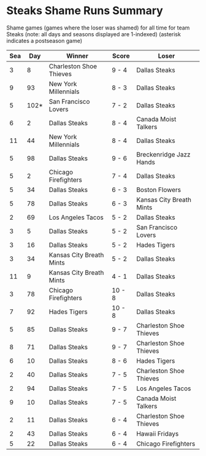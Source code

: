 # Steaks Shame Runs Summary



Shame games (games where the loser was shamed) for all time for team Steaks (note: all days and seasons displayed are 1-indexed) (asterisk indicates a postseason game)


| Sea | Day | Winner | Score | Loser | 
| ------ |------ |------ |------ |------ |
| 3 | 8 | Charleston Shoe Thieves | 9 - 4 | Dallas Steaks | 
| 9 | 93 | New York Millennials | 8 - 3 | Dallas Steaks | 
| 5 | 102* | San Francisco Lovers | 7 - 2 | Dallas Steaks | 
| 6 | 2 | Dallas Steaks | 8 - 4 | Canada Moist Talkers | 
| 11 | 44 | New York Millennials | 8 - 4 | Dallas Steaks | 
| 5 | 98 | Dallas Steaks | 9 - 6 | Breckenridge Jazz Hands | 
| 5 | 2 | Chicago Firefighters | 7 - 4 | Dallas Steaks | 
| 5 | 34 | Dallas Steaks | 6 - 3 | Boston Flowers | 
| 5 | 78 | Dallas Steaks | 6 - 3 | Kansas City Breath Mints | 
| 2 | 69 | Los Angeles Tacos | 5 - 2 | Dallas Steaks | 
| 3 | 5 | Dallas Steaks | 5 - 2 | San Francisco Lovers | 
| 3 | 16 | Dallas Steaks | 5 - 2 | Hades Tigers | 
| 3 | 34 | Kansas City Breath Mints | 5 - 2 | Dallas Steaks | 
| 11 | 9 | Kansas City Breath Mints | 4 - 1 | Dallas Steaks | 
| 3 | 78 | Chicago Firefighters | 10 - 8 | Dallas Steaks | 
| 7 | 92 | Hades Tigers | 10 - 8 | Dallas Steaks | 
| 5 | 85 | Dallas Steaks | 9 - 7 | Charleston Shoe Thieves | 
| 8 | 71 | Dallas Steaks | 9 - 7 | Charleston Shoe Thieves | 
| 6 | 10 | Dallas Steaks | 8 - 6 | Hades Tigers | 
| 2 | 40 | Dallas Steaks | 7 - 5 | Charleston Shoe Thieves | 
| 2 | 94 | Dallas Steaks | 7 - 5 | Los Angeles Tacos | 
| 9 | 10 | Dallas Steaks | 7 - 5 | Canada Moist Talkers | 
| 2 | 11 | Dallas Steaks | 6 - 4 | Charleston Shoe Thieves | 
| 2 | 43 | Dallas Steaks | 6 - 4 | Hawaii Fridays | 
| 5 | 22 | Dallas Steaks | 6 - 4 | Chicago Firefighters | 


